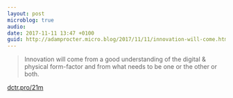 ```yaml
---
layout: post
microblog: true
audio: 
date: 2017-11-11 13:47 +0100
guid: http://adamprocter.micro.blog/2017/11/11/innovation-will-come.html
---
```

> Innovation will come from a good understanding of the digital & physical form-factor and from what needs to be one or the other or both.

[dctr.pro/21m](http://dctr.pro/21m)
